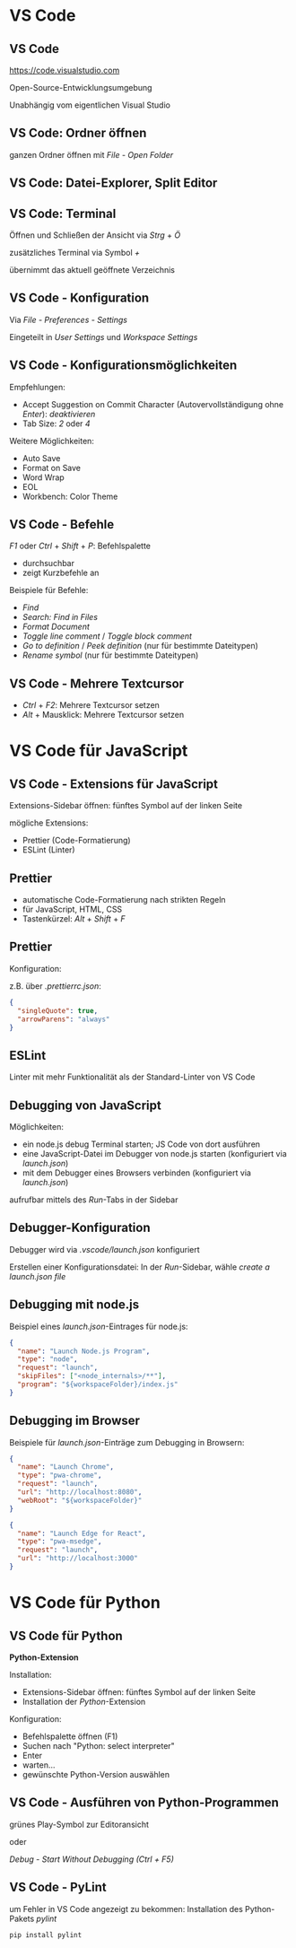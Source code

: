 # VS Code

## VS Code

<https://code.visualstudio.com>

Open-Source-Entwicklungsumgebung

Unabhängig vom eigentlichen Visual Studio

## VS Code: Ordner öffnen

ganzen Ordner öffnen mit _File_ - _Open Folder_

## VS Code: Datei-Explorer, Split Editor

## VS Code: Terminal

Öffnen und Schließen der Ansicht via _Strg_ + _Ö_

zusätzliches Terminal via Symbol _+_

übernimmt das aktuell geöffnete Verzeichnis

## VS Code - Konfiguration

Via _File - Preferences - Settings_

Eingeteilt in _User Settings_ und _Workspace Settings_

## VS Code - Konfigurationsmöglichkeiten

Empfehlungen:

- Accept Suggestion on Commit Character (Autovervollständigung ohne _Enter_): _deaktivieren_
- Tab Size: _2_ oder _4_

Weitere Möglichkeiten:

- Auto Save
- Format on Save
- Word Wrap
- EOL
- Workbench: Color Theme

## VS Code - Befehle

_F1_ oder _Ctrl_ + _Shift_ + _P_: Befehlspalette

- durchsuchbar
- zeigt Kurzbefehle an

Beispiele für Befehle:

- _Find_
- _Search: Find in Files_
- _Format Document_
- _Toggle line comment_ / _Toggle block comment_
- _Go to definition_ / _Peek definition_ (nur für bestimmte Dateitypen)
- _Rename symbol_ (nur für bestimmte Dateitypen)

## VS Code - Mehrere Textcursor

- _Ctrl_ + _F2_: Mehrere Textcursor setzen
- _Alt_ + Mausklick: Mehrere Textcursor setzen

# VS Code für JavaScript

## VS Code - Extensions für JavaScript

Extensions-Sidebar öffnen: fünftes Symbol auf der linken Seite

mögliche Extensions:

- Prettier (Code-Formatierung)
- ESLint (Linter)

## Prettier

- automatische Code-Formatierung nach strikten Regeln
- für JavaScript, HTML, CSS
- Tastenkürzel: _Alt_ + _Shift_ + _F_

## Prettier

Konfiguration:

z.B. über _.prettierrc.json_:

```json
{
  "singleQuote": true,
  "arrowParens": "always"
}
```

## ESLint

Linter mit mehr Funktionalität als der Standard-Linter von VS Code

## Debugging von JavaScript

Möglichkeiten:

- ein node.js debug Terminal starten; JS Code von dort ausführen
- eine JavaScript-Datei im Debugger von node.js starten (konfiguriert via _launch.json_)
- mit dem Debugger eines Browsers verbinden (konfiguriert via _launch.json_)

aufrufbar mittels des _Run_-Tabs in der Sidebar

## Debugger-Konfiguration

Debugger wird via _.vscode/launch.json_ konfiguriert

Erstellen einer Konfigurationsdatei: In der _Run_-Sidebar, wähle _create a launch.json file_

## Debugging mit node.js

Beispiel eines _launch.json_-Eintrages für node.js:

```json
{
  "name": "Launch Node.js Program",
  "type": "node",
  "request": "launch",
  "skipFiles": ["<node_internals>/**"],
  "program": "${workspaceFolder}/index.js"
}
```

## Debugging im Browser

Beispiele für _launch.json_-Einträge zum Debugging in Browsern:

```json
{
  "name": "Launch Chrome",
  "type": "pwa-chrome",
  "request": "launch",
  "url": "http://localhost:8080",
  "webRoot": "${workspaceFolder}"
}
```

```json
{
  "name": "Launch Edge for React",
  "type": "pwa-msedge",
  "request": "launch",
  "url": "http://localhost:3000"
}
```

# VS Code für Python

## VS Code für Python

**Python-Extension**

Installation:

- Extensions-Sidebar öffnen: fünftes Symbol auf der linken Seite
- Installation der _Python_-Extension

Konfiguration:

- Befehlspalette öffnen (F1)
- Suchen nach "Python: select interpreter"
- Enter
- warten...
- gewünschte Python-Version auswählen

## VS Code - Ausführen von Python-Programmen

grünes Play-Symbol zur Editoransicht

oder

_Debug_ - _Start Without Debugging (Ctrl + F5)_

## VS Code - PyLint

um Fehler in VS Code angezeigt zu bekommen: Installation des Python-Pakets _pylint_

```bash
pip install pylint
```

